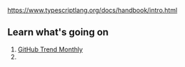 https://www.typescriptlang.org/docs/handbook/intro.html



## Learn what's going on
1. [GitHub Trend Monthly](https://github.com/trending?since=monthly)
2. 
